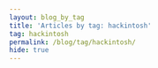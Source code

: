 ```yaml
---
layout: blog_by_tag
title: 'Articles by tag: hackintosh'
tag: hackintosh
permalink: /blog/tag/hackintosh/
hide: true
---
```

